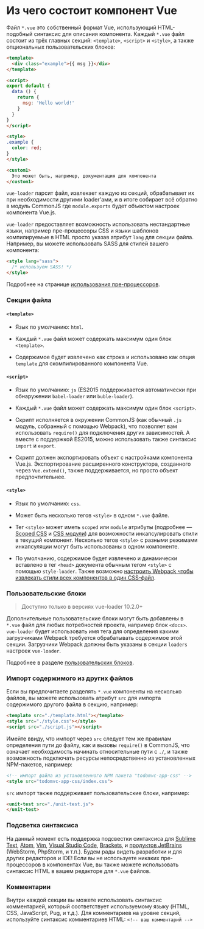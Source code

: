 # Из чего состоит компонент Vue

Файл `*.vue` это собственный формат Vue, использующий HTML-подобный синтаксис для описания компонента. Каждый `*.vue` файл состоит из трёх главных секций: `<template>`, `<script>` и `<style>`, а также опциональных пользовательских блоков:

``` html
<template>
  <div class="example">{{ msg }}</div>
</template>

<script>
export default {
  data () {
    return {
      msg: 'Hello world!'
    }
  }
}
</script>

<style>
.example {
  color: red;
}
</style>

<custom1>
  Это может быть, например, документация для компонента
</custom1>
```

`vue-loader` парсит файл, извлекает каждую из секций, обрабатывает их при необходимости другими loader'ами, и в итоге собирает всё обратно в модуль CommonJS где `module.exports` будет объектом настроек компонента Vue.js.

`vue-loader` предоставляет возможность использовать нестандартные языки, например пре-процессоры CSS и языки шаблонов компилируемые в HTML просто указав атрибут `lang` для секции файла. Например, вы можете использовать SASS для стилей вашего компонента:

``` html
<style lang="sass">
  /* используем SASS! */
</style>
```

Подробнее на странице [использования пре-процессоров](../configurations/pre-processors.md).

### Секции файла

#### `<template>`

- Язык по умолчанию: `html`.

- Каждый `*.vue` файл может содержать максимум один блок `<template>`.

- Содержимое будет извлечено как строка и использовано как опция `template` для скомпилированного компонента Vue.

#### `<script>`

- Язык по умолчанию: `js` (ES2015 поддерживается автоматически при обнаружении `babel-loader` или `buble-loader`).

- Каждый `*.vue` файл может содержать максимум один блок `<script>`.

- Скрипт исполняется в окружении CommonJS (как обычный `.js` модуль, собранный с помощью Webpack), что позволяет вам использовать `require()` для подключения других зависимостей. А вместе с поддержкой ES2015, можно использовать также синтаксис `import` и `export`.

- Скрипт должен экспортировать объект с настройками компонента Vue.js. Экспортирование расширенного конструктора, созданного через `Vue.extend()`, также поддерживается, но просто объект предпочтительнее.

#### `<style>`

- Язык по умолчанию: `css`.

- Может быть несколько тегов `<style>` в одном `*.vue` файле.

- Тег `<style>` может иметь `scoped` или `module` атрибуты (подробнее — [Scoped CSS](../features/scoped-css.md) и [CSS модули](../features/css-modules.md)) для возможности инкапсулировать стили в текущий компонент. Несколько тегов `<style>` с разными режимами инкапсуляции могут быть использованы в одном компоненте.

- По умолчанию, содержимое будет извлечено и динамически вставлено в тег `<head>` документа обычным тегом `<style>` с помощью `style-loader`. Также возможно [настроить Webpack чтобы извлекать стили всех компонентов в один CSS-файл](../configurations/extract-css.md).

### Пользовательские блоки

> Доступно только в версиях vue-loader 10.2.0+

Дополнительные пользовательские блоки могут быть добавлены в `*.vue` файл для любых потребностей проекта, например блок `<docs>`. `vue-loader` будет использовать имя тега для определения какими загрузчиками Webpack требуется обрабатывать содержимое этой секции. Загрузчики Webpack должны быть указаны в секции `loaders` настроек `vue-loader`.

Подробнее в разделе [пользовательских блоков](../configurations/custom-blocks.md).

### Импорт содержимого из других файлов

Если вы предпочитаете разделять `*.vue` компоненты на несколько файлов, вы можете использовать атрибут `src` для импорта содержимого другого файла в секцию, например:

``` html
<template src="./template.html"></template>
<style src="./style.css"></style>
<script src="./script.js"></script>
```

Имейте ввиду, что импорт через `src` следует тем же правилам определения пути до файлу, как и вызовы `require()` в CommonJS, что означает необходимость начинать относительные пути с `./`, и также возможность подключать ресурсы непосредственно из установленных NPM-пакетов, например:

``` html
<!-- импорт файла из установленного NPM пакета "todomvc-app-css" -->
<style src="todomvc-app-css/index.css">
```

`src` импорт также поддерживает пользовательские блоки, например:

``` html
<unit-test src="./unit-test.js">
</unit-test>
```

### Подсветка синтаксиса

На данный момент есть поддержка подсвестки синтаксиса для [Sublime Text](https://github.com/vuejs/vue-syntax-highlight), [Atom](https://atom.io/packages/language-vue), [Vim](https://github.com/posva/vim-vue), [Visual Studio Code](https://marketplace.visualstudio.com/items/liuji-jim.vue), [Brackets](https://github.com/pandao/brackets-vue), и [продуктов JetBrains](https://plugins.jetbrains.com/plugin/8057) (WebStorm, PhpStorm, и т.п.). Будем рады видеть разработки и для других редакторов и IDE! Если вы не используете никаких пре-процессоров в компонентах Vue, вы также можете использовать синтаксис HTML в вашем редакторе для `*.vue` файлов.

### Комментарии

Внутри каждой секции вы можете использовать синтаксис комментарией, который соответствует используемому языку (HTML, CSS, JavaScript, Pug, и т.д.). Для комментариев на уровне секций, используйте синтаксис комментариев HTML: `<!-- ваш комментарий -->`
